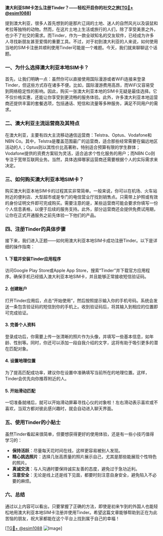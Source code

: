**澳大利亚SIM卡怎么注册Tinder？——轻松开启你的社交之旅[[TG💪+ @esim1088](https://t.me/s/esim1088)]**

提到澳大利亚，很多人首先想到的是那片辽阔的土地、迷人的自然风光以及袋鼠和考拉等独特的动物。然而，在这片土地上生活或旅行的人们，除了享受美景之外，也少不了社交的需求。而Tinder，作为一款全球知名的交友软件，已经成为许多人寻找新朋友甚至爱情的重要工具。不过，对于初到澳大利亚的人来说，如何使用当地的SIM卡注册并顺利使用Tinder可能是一个难题。今天，我们就来聊聊这个话题。

### 一、为什么选择澳大利亚本地SIM卡？

首先，让我们明确一点：虽然你可以直接使用国际漫游或者WiFi连接来登录Tinder，但这些方式存在诸多不便。比如，国际漫游费用高昂，而WiFi又容易受到网络稳定性的影响。因此，购买一张澳大利亚本地的SIM卡无疑是最佳选择。它不仅价格实惠，还能让你享受到更流畅的服务体验。此外，许多澳大利亚本地运营商还提供丰富的套餐选项，包括通话、短信和流量等多种服务，满足不同用户的需求。

### 二、澳大利亚主流运营商及其特点

在澳大利亚，主要有四大主流移动通信运营商：Telstra、Optus、Vodafone和NBN Co。其中，Telstra是覆盖范围最广的运营商，适合那些经常需要在偏远地区活动的人；Optus则以其性价比高著称，特别适合预算有限的学生群体；Vodafone提供的资费方案较为灵活，适合追求个性化服务的用户；而NBN Co则专注于宽带互联网业务。当然，具体选择哪家运营商还需要根据个人的实际需求来决定。

### 三、如何购买澳大利亚本地SIM卡？

购买澳大利亚本地SIM卡的过程其实非常简单。一般来说，你可以在机场、火车站附近的便利店、大型超市或是专门的电信营业厅找到销售点。只需带上护照或有效的身份证明文件即可完成购买。需要注意的是，某些运营商可能会要求你填写一份个人信息表格，以便于后续的服务支持。此外，部分运营商还会提供免费试用期，让你在正式开通服务之前先体验一下他们的产品。

### 四、注册Tinder的具体步骤

接下来，我们进入正题——如何用澳大利亚本地SIM卡成功注册Tinder。以下是详细的操作指南：

#### 1. 下载并安装Tinder应用程序

访问Google Play Store或Apple App Store，搜索“Tinder”并下载官方应用程序。确保手机已经插入澳大利亚本地SIM卡，并且能够正常接收短信验证码。

#### 2. 创建账户

打开Tinder应用后，点击“开始使用”，然后按照提示输入你的手机号码。系统会发送一条包含验证码的短信到你的手机上。收到验证码后，将其输入到相应的位置即可完成验证。

#### 3. 完善个人资料

登录成功后，你需要上传一张清晰的照片作为头像，并填写一些基本信息，如年龄、性别等。同时，你还可以添加一段自我介绍的文字，这将有助于吸引更多的潜在匹配对象。

#### 4. 设置地理位置

为了提高匹配成功率，建议你在设置中准确填写当前所在的地理位置。这样，Tinder会优先向你推荐附近的人。

#### 5. 开始滑动匹配

一切准备就绪后，就可以开始滑动屏幕寻找心仪的对象啦！左右滑动表示喜欢或不喜欢，当双方都对彼此感兴趣时，就会自动进入聊天界面。

### 五、使用Tinder的小贴士

虽然Tinder看起来很简单，但要想获得更好的使用体验，还是有一些小技巧值得学习的：

- **保持活跃**：尽量每天花时间在线，这样更容易被别人发现。
- **精心挑选照片**：选择几张高质量的照片展示自己，尤其是那些能展现个性特色的照片。
- **真诚交流**：与人沟通时要保持诚实友善的态度，避免过于急功近利。
- **注意安全**：无论是线上还是线下见面，都要时刻注意自身安全，避免陷入不必要的麻烦。

### 六、总结

通过以上内容可以看出，只要掌握了正确的方法，即使是初来乍到的外国人也能轻松地用澳大利亚本地SIM卡注册并使用Tinder。希望这篇文章能够帮助到正在为此苦恼的朋友，祝大家都能在这个平台上找到属于自己的幸福！

[[TG💪+ @esim1088](https://t.me/s/esim1088) ![Image](https://i.postimg.cc/4NQfJmqS/Snipaste-2025-05-13-00-14-12.png)]